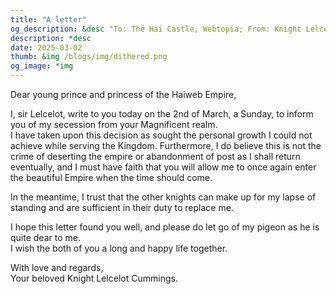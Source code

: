 ```yaml
---
title: "A letter"
og_description: &desc "To: The Hai Castle, Webtopia; From: Knight Lelcelot"
description: *desc 
date: 2025-03-02
thumb: &img /blogs/img/dithered.png
og_image: *img
---
```


Dear young prince and princess of the Haiweb Empire,

I, sir Lelcelot, write to you today on the 2nd of March, a Sunday, to inform you of my secession from your Magnificent realm.  
I have taken upon this decision as sought the personal growth I could not achieve while serving the Kingdom. Furthermore, I do believe this is not the crime of deserting the empire or abandonment of post as I shall return eventually, and I must have faith that you will allow me to once again enter the beautiful Empire when the time should come.

In the meantime, I trust that the other knights can make up for my lapse of standing and are sufficient in their duty to replace me.

I hope this letter found you well, and please do let go of my pigeon as he is quite dear to me.  
I wish the both of you a long and happy life together.

With love and regards,  
Your beloved Knight Lelcelot Cummings.
